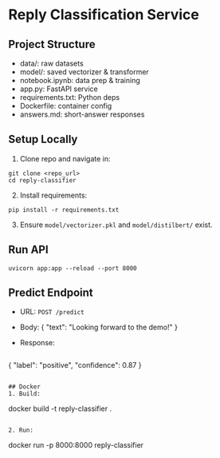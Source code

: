 # Reply Classification Service

## Project Structure
- data/: raw datasets
- model/: saved vectorizer & transformer
- notebook.ipynb: data prep & training
- app.py: FastAPI service
- requirements.txt: Python deps
- Dockerfile: container config
- answers.md: short-answer responses

## Setup Locally
1. Clone repo and navigate in:
```
git clone <repo_url>
cd reply-classifier
```

2. Install requirements:

```
pip install -r requirements.txt
```

3. Ensure `model/vectorizer.pkl` and `model/distilbert/` exist.

## Run API
```
uvicorn app:app --reload --port 8000
```

## Predict Endpoint
- URL: `POST /predict`
- Body:
{ "text": "Looking forward to the demo!" }


- Response:
  ```
{ "label": "positive", "confidence": 0.87 }
```

## Docker
1. Build:
```
docker build -t reply-classifier .
```

2. Run:
```
docker run -p 8000:8000 reply-classifier
```


